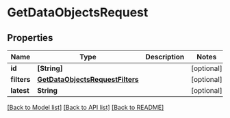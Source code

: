 # GetDataObjectsRequest

## Properties
Name | Type | Description | Notes
------------ | ------------- | ------------- | -------------
**id** | **[String]** |  | [optional] 
**filters** | [**GetDataObjectsRequestFilters**](GetDataObjectsRequestFilters.md) |  | [optional] 
**latest** | **String** |  | [optional] 

[[Back to Model list]](../README.md#documentation-for-models) [[Back to API list]](../README.md#documentation-for-api-endpoints) [[Back to README]](../README.md)


